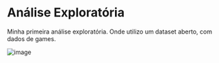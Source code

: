 # Análise Exploratória

Minha primeira análise exploratória. Onde utilizo um dataset aberto, com dados de games.

![image](https://user-images.githubusercontent.com/80830345/136994544-3371b970-8dfe-40ae-9ee8-2ee8ea9b6a27.png)
